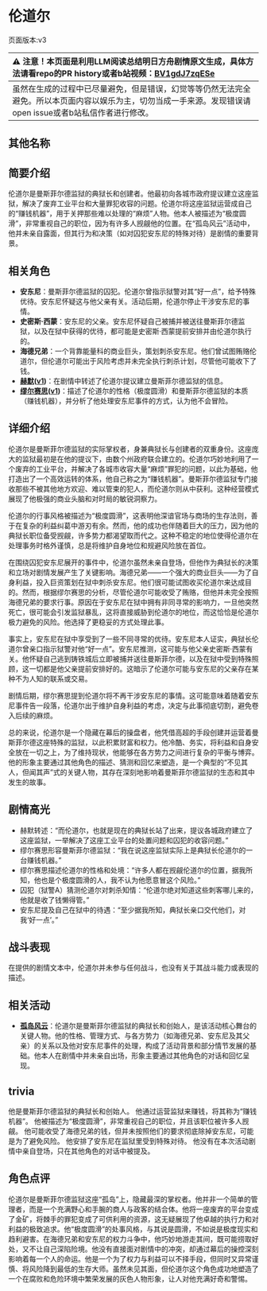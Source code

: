 # 伦道尔
页面版本:v3
 

| :warning: 注意！本页面是利用LLM阅读总结明日方舟剧情原文生成，具体方法请看repo的PR history或者b站视频：[BV1gdJ7zqESe](https://www.bilibili.com/video/BV1gdJ7zqESe/)         |
|:----------------------------|
| 虽然在生成的过程中已尽量避免，但是错误，幻觉等等仍然无法完全避免。所以本页面内容以娱乐为主，切勿当成一手来源。发现错误请open issue或者b站私信作者进行修改。|



## 其他名称

## 简要介绍
伦道尔是曼斯菲尔德监狱的典狱长和创建者。他最初向各城市政府提议建立这座监狱，解决了废弃工业平台和大量罪犯收容的问题。伦道尔将这座监狱运营成自己的“赚钱机器”，用于关押那些难以处理的“麻烦”人物。他本人被描述为“极度圆滑”，非常重视自己的职位，因为有许多人觊觎他的位置。在“孤岛风云”活动中，他并未亲自露面，但其行为和决策（如对囚犯安东尼的特殊对待）是剧情的重要背景。
## 相关角色
-   **安东尼**：曼斯菲尔德监狱的囚犯。伦道尔曾指示狱警对其“好一点”，给予特殊优待。安东尼怀疑这与他父亲有关。活动后期，伦道尔停止干涉安东尼的事情。
-   **史密斯·西蒙**：安东尼的父亲。安东尼怀疑自己被捕并被送往曼斯菲尔德监狱，以及在狱中获得的优待，都可能是史密斯·西蒙提前安排并由伦道尔执行的。
-   **海德兄弟**：一个背靠能量科的商业巨头，策划刺杀安东尼。他们曾试图贿赂伦道尔，但伦道尔可能出于风险考虑并未完全执行刺杀计划，尽管他可能收下了钱。
-   **[赫默](char_108_silent.md)([v1](../chars/char_108_silent.md))**：在剧情中转述了伦道尔提议建立曼斯菲尔德监狱的信息。
-   **[缪尔赛思](char_249_mlyss.md)([v1](../chars/char_249_mlyss.md))**：描述了伦道尔的性格（极度圆滑）和曼斯菲尔德监狱的本质（赚钱机器），并分析了他处理安东尼事件的方式，认为他不会冒险。
## 详细介绍
伦道尔是曼斯菲尔德监狱的实际掌权者，身兼典狱长与创建者的双重身份。这座庞大的监狱最初是在他的提议下，由数个州政府联合建立的。伦道尔巧妙地利用了一个废弃的工业平台，并解决了各城市收容大量“麻烦”罪犯的问题，以此为基础，他打造出了一个高效运转的体系，他自己称之为“赚钱机器”。曼斯菲尔德监狱专门接收那些不被其他地方欢迎、难以管束的犯人，而伦道尔则从中获利。这种经营模式展现了他极强的商业头脑和对时局的敏锐洞察力。

伦道尔的行事风格被描述为“极度圆滑”，这表明他深谙官场与商场的生存法则，善于在复杂的利益纠葛中游刃有余。然而，他的成功也伴随着巨大的压力，因为他的典狱长职位备受觊觎，许多势力都渴望取而代之。这种不稳定的地位使得伦道尔在处理事务时格外谨慎，总是将维护自身地位和规避风险放在首位。

在围绕囚犯安东尼展开的事件中，伦道尔虽然未亲自登场，但他作为典狱长的决策和立场对剧情发展产生了关键影响。海德兄弟——一个强大的商业巨头——为了自身利益，投入巨资策划在狱中刺杀安东尼。他们很可能试图收买伦道尔来达成目的。然而，根据缪尔赛思的分析，尽管伦道尔可能收受了贿赂，但他并未完全按照海德兄弟的要求行事。原因在于安东尼在狱中拥有非同寻常的影响力，一旦他突然死亡，很可能会引发监狱暴乱，这将直接威胁到伦道尔的地位，而这恰恰是伦道尔极力避免的风险。他选择了更稳妥的方式处理此事。

事实上，安东尼在狱中享受到了一些不同寻常的优待。安东尼本人证实，典狱长伦道尔曾亲口指示狱警对他“好一点”。安东尼推测，这可能与他父亲史密斯·西蒙有关。他怀疑自己逃到铸铁城后立即被捕并送往曼斯菲尔德，以及在狱中受到特殊照顾，这一切都是他父亲提前安排好的。这暗示了伦道尔可能与安东尼的父亲存在某种不为人知的联系或交易。

剧情后期，缪尔赛思提到伦道尔将不再干涉安东尼的事情。这可能意味着随着安东尼事件告一段落，伦道尔出于维护自身利益的考虑，决定与此事彻底切割，避免卷入后续的麻烦。

总的来说，伦道尔是一个隐藏在幕后的操盘者，他凭借高超的手段创建并运营着曼斯菲尔德这座特殊的监狱，以此积累财富和权力。他冷酷、务实，将利益和自身安全放在一切之上，为了维持现状，他能够在各方势力之间进行复杂的平衡与博弈。他的形象主要通过其他角色的描述、猜测和回忆来塑造，是一个典型的“不见其人，但闻其声”式的关键人物，其存在深刻地影响着曼斯菲尔德监狱的生态和其中发生的故事。
## 剧情高光
*   赫默转述：“而伦道尔，也就是现在的典狱长站了出来，提议各城政府建立了这座监狱，一举解决了这座工业平台的处置问题和囚犯的收容问题。”
*   缪尔赛思形容曼斯菲尔德监狱：“我在说这座监狱实际上是典狱长伦道尔的一台赚钱机器。”
*   缪尔赛思描述伦道尔的性格和处境：“许多人都在觊觎伦道尔的位置，据我所知，他也是个极度圆滑的人，我不认为他愿意冒这个风险。”
*   囚犯（狱警A）猜测伦道尔对刺杀知情：“伦道尔绝对知道这些刺客哪儿来的，他就是收了钱懒得管。”
*   安东尼提及自己在狱中的待遇：“至少据我所知，典狱长亲口交代他们，对我‘好一点’。”
## 战斗表现
在提供的剧情文本中，伦道尔并未参与任何战斗，也没有关于其战斗能力或表现的描述。
## 相关活动
-   **[孤岛风云](../stories/act15d0.md)**：伦道尔是曼斯菲尔德监狱的典狱长和创始人，是该活动核心舞台的关键人物。他的性格、管理方式、与各方势力（如海德兄弟、安东尼及其父亲）的关系以及他对安东尼事件的处理，构成了活动背景和部分情节发展的基础。他本人在剧情中并未亲自出场，形象主要通过其他角色的对话和回忆呈现。
## trivia
他是曼斯菲尔德监狱的典狱长和创始人。
他通过运营监狱来赚钱，将其称为“赚钱机器”。
他被描述为“极度圆滑”，非常重视自己的职位，并且该职位被许多人觊觎。
他可能收受了海德兄弟的钱，但并未按照他们的要求彻底除掉安东尼，可能是为了避免风险。
他安排了安东尼在监狱里受到特殊对待。
他没有在本次活动剧情中亲自登场，只在其他角色的对话中被提及。
## 角色点评
伦道尔是曼斯菲尔德监狱这座“孤岛”上，隐藏最深的掌权者。他并非一个简单的管理者，而是一个充满野心和手腕的商人与政客的结合体。他将一座废弃的平台变成了金矿，将棘手的罪犯变成了可供利用的资源，这无疑展现了他卓越的执行力和对利益的极致追求。他“极度圆滑”的处事风格，与其说是圆滑，不如说是极度现实和趋利避害。在海德兄弟和安东尼的权力斗争中，他巧妙地游走其间，既可能捞取好处，又不让自己深陷险境。他没有直接面对剧情中的冲突，却通过幕后的操控深刻影响着每一个人的命运。他是一个为了权力与利益可以不择手段，但同时又异常谨慎、将风险降到最低的生存大师。虽然未见其面，但伦道尔这个角色成功地塑造了一个在腐败和危险环境中繁荣发展的灰色人物形象，让人对他充满好奇和警惕。